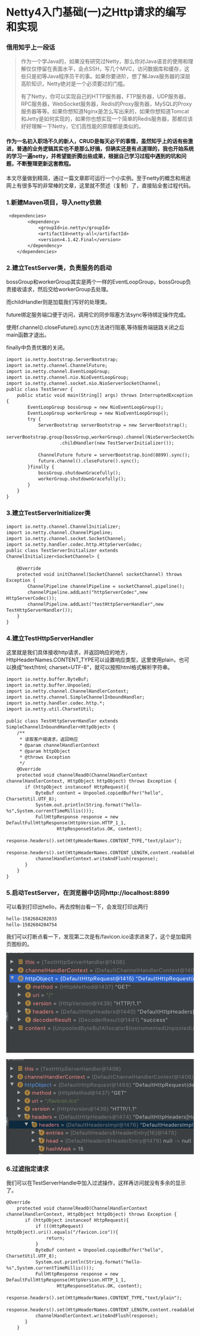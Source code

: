 # Netty4入门基础(一)之Http请求的编写和实现

### 借用知乎上一段话

> 作为一个学Java的，如果没有研究过Netty，那么你对Java语言的使用和理解仅仅停留在表面水平，会点SSH，写几个MVC，访问数据库和缓存，这些只是初等Java程序员干的事。如果你要进阶，想了解Java服务器的深层高阶知识，Netty绝对是一个必须要过的门槛。
>
> 有了Netty，你可以实现自己的HTTP服务器，FTP服务器，UDP服务器，RPC服务器，WebSocket服务器，Redis的Proxy服务器，MySQL的Proxy服务器等等。如果你想知道Nginx是怎么写出来的，如果你想知道Tomcat和Jetty是如何实现的，如果你也想实现一个简单的Redis服务器，那都应该好好理解一下Netty，它们高性能的原理都是类似的。

#### 作为一名初入职场不久的新人，CRUD是每天必干的事情，虽然知乎上的话有些激进，普通的业务逻辑其实也不是那么好搞，但确实还是有点道理的，我也开始系统的学习一遍netty，并希望能折腾出些成果，根据自己学习过程中遇到的坑和问题，不断整理更新这套教程。

本文尽量做到精简，通过一篇文章即可运行一个小实例。至于netty的概念和用途网上有很多写的非常棒的文章，这里就不赘述（复制）了，直接贴全套过程代码。

### 1.新建Maven项目，导入netty依赖

```
 <dependencies>
        <dependency>
            <groupId>io.netty</groupId>
            <artifactId>netty-all</artifactId>
            <version>4.1.42.Final</version>
        </dependency>
    </dependencies>
```

### 2.建立TestServer类，负责服务的启动

bossGroup和workerGroup其实是两个一样的EventLoopGroup，bossGroup负责接收请求，然后交给workerGroup去处理。

而childHandler则是加载我们写好的处理类。

future绑定服务端口便于访问，调用它的同步阻塞方法sync等待绑定操作完成。

使用f.channel().closeFuture().sync()方法进行阻塞,等待服务端链路关闭之后main函数才退出。

finally中负责优雅的关闭。

```
import io.netty.bootstrap.ServerBootstrap;
import io.netty.channel.ChannelFuture;
import io.netty.channel.EventLoopGroup;
import io.netty.channel.nio.NioEventLoopGroup;
import io.netty.channel.socket.nio.NioServerSocketChannel;
public class TestServer {
    public static void main(String[] args) throws InterruptedException {
        EventLoopGroup bossGroup = new NioEventLoopGroup();
        EventLoopGroup workerGroup = new NioEventLoopGroup();
        try {
            ServerBootstrap serverBootstrap = new ServerBootstrap();
            serverBootstrap.group(bossGroup,workerGroup).channel(NioServerSocketChannel.class)
                    .childHandler(new TestServerInitializer());

            ChannelFuture future = serverBootstrap.bind(8899).sync();
            future.channel().closeFuture().sync();
        }finally {
            bossGroup.shutdownGracefully();
            workerGroup.shutdownGracefully();
        }
    }
}
```

### 3.建立TestServerInitializer类

```
import io.netty.channel.ChannelInitializer;
import io.netty.channel.ChannelPipeline;
import io.netty.channel.socket.SocketChannel;
import io.netty.handler.codec.http.HttpServerCodec;
public class TestServerInitializer extends ChannelInitializer<SocketChannel> {

    @Override
    protected void initChannel(SocketChannel socketChannel) throws Exception {
        ChannelPipeline channelPipeline = socketChannel.pipeline();
        channelPipeline.addLast("httpServerCodec",new HttpServerCodec());
        channelPipeline.addLast("testHttpServerHandler",new TestHttpServerHandler());
    }
}
```

### 4.建立TestHttpServerHandler

这里就是我们具体接收http请求，并返回响应的地方，HttpHeaderNames.CONTENT_TYPE可以设置响应类型，这里使用plain，也可以换成"text/html; charset=UTF-8"，就可以按照html格式解析字符串。

```
import io.netty.buffer.ByteBuf;
import io.netty.buffer.Unpooled;
import io.netty.channel.ChannelHandlerContext;
import io.netty.channel.SimpleChannelInboundHandler;
import io.netty.handler.codec.http.*;
import io.netty.util.CharsetUtil;

public class TestHttpServerHandler extends SimpleChannelInboundHandler<HttpObject> {
    /**
     * 读取客户端请求，返回响应
     * @param channelHandlerContext
     * @param httpObject
     * @throws Exception
     */
    @Override
    protected void channelRead0(ChannelHandlerContext channelHandlerContext, HttpObject httpObject) throws Exception {
       if (httpObject instanceof HttpRequest){
           ByteBuf content = Unpooled.copiedBuffer("hello", CharsetUtil.UTF_8);
           System.out.println(String.format("hello-%s",System.currentTimeMillis()));
           FullHttpResponse response = new DefaultFullHttpResponse(HttpVersion.HTTP_1_1,
                   HttpResponseStatus.OK, content);
           response.headers().set(HttpHeaderNames.CONTENT_TYPE,"text/plain");
           response.headers().set(HttpHeaderNames.CONTENT_LENGTH,content.readableBytes());
           channelHandlerContext.writeAndFlush(response);
       }
    }
}
```

### 5.启动TestServer，在浏览器中访问http://localhost:8899

可以看到打印出hello，再去控制台看一下，会发现打印出两行

```
hello-1582684202033
hello-1582684204754
```

我们可以打断点看一下，发现第二次是有/favicon.ico请求进来了，这个是加载网页图标的。

![image-20200226102953679](assets/image-20200226102953679.png)

![image-20200226102912574](assets/image-20200226102912574.png)



### 6.过滤指定请求

我们可以在TestServerHandle中加入过滤操作，这样再访问就没有多余的显示了。

```
@Override
    protected void channelRead0(ChannelHandlerContext channelHandlerContext, HttpObject httpObject) throws Exception {
       if (httpObject instanceof HttpRequest){
           if (((HttpRequest) httpObject).uri().equals("/favicon.ico")){
               return;
           }
           ByteBuf content = Unpooled.copiedBuffer("hello", CharsetUtil.UTF_8);
           System.out.println(String.format("hello-%s",System.currentTimeMillis()));
           FullHttpResponse response = new DefaultFullHttpResponse(HttpVersion.HTTP_1_1,
                   HttpResponseStatus.OK, content);
           response.headers().set(HttpHeaderNames.CONTENT_TYPE,"text/plain");
           response.headers().set(HttpHeaderNames.CONTENT_LENGTH,content.readableBytes());
           channelHandlerContext.writeAndFlush(response);
       }
    }
```

